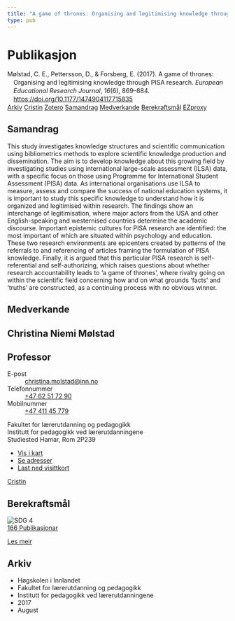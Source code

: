 ```yaml
---
title: "A game of thrones: Organising and legitimising knowledge through PISA research"
type: pub
---
```

<h1>Publikasjon</h1>
<article id="csl-bib-container-CZQGY8JX" class="csl-bib-container">
  <div class="csl-bib-body" style="line-height: 1.35; padding-left: 1em; text-indent:-1em;">
  <div class="csl-entry">M&#xF8;lstad, C. E., Pettersson, D., &amp; Forsberg, E. (2017). A game of thrones: Organising and legitimising knowledge through PISA research. <i>European Educational Research Journal</i>, <i>16</i>(6), 869&#x2013;884. <a href="https://doi.org/10.1177/1474904117715835">https://doi.org/10.1177/1474904117715835</a></div>
</div>
  <div class="csl-bib-buttons">
    <a href="#taxonomy-article-CZQGY8JX" class="csl-bib-button">Arkiv</a>
    <a href="https://app.cristin.no/results/show.jsf?id=1485342" alt="Cristin URL" class="csl-bib-button">Cristin</a>
    <a href="http://zotero.org/groups/5022929/items/CZQGY8JX" alt="Zotero URL" class="csl-bib-button">Zotero</a>
    <a href="#abstract-article-CZQGY8JX" class="csl-bib-button">Samandrag</a>
    <a href="#contributors-article-CZQGY8JX" class="csl-bib-button">Medverkande</a>
    <a href="#sdg-article-CZQGY8JX" class="csl-bib-button">Berekraftsmål</a>
    <a href="http://ezproxy.inn.no/login?url=https://doi.org/10.1177/1474904117715835" class="csl-bib-button">EZproxy</a>
  </div>
  <div id="csl-bib-meta-container-CZQGY8JX"></div>
</article>
<div id="csl-bib-meta-CZQGY8JX" class="csl-bib-meta">
  <article id="abstract-article-CZQGY8JX" class="abstract-article">
    <h1>Samandrag</h1>
    This study investigates knowledge structures and scientific communication using bibliometrics methods to explore scientific knowledge production and dissemination. The aim is to develop knowledge about this growing field by investigating studies using international large-scale assessment (ILSA) data, 
with a specific focus on those using Programme for International Student Assessment (PISA) data. As international organisations use ILSA to measure, assess and compare the success of national education systems, it is important to study this specific knowledge to understand how it is organized and legitimised within research. The findings show an interchange of legitimisation, where major 
actors from the USA and other English-speaking and westernised countries determine the academic discourse. Important epistemic cultures for PISA research are identified: the most important of which are situated within psychology and education. These two research environments are epicenters created by patterns of the referrals to and referencing of articles framing the formulation of PISA 
knowledge. Finally, it is argued that this particular PISA research is self-referential and self-authorizing, which raises questions about whether research accountability leads to ‘a game of thrones’, where rivalry going on within the scientific field concerning how and on what grounds ‘facts’ and ‘truths’ are constructed, as a continuing process with no obvious winner.
  </article>
  <article id="contributors-article-CZQGY8JX" class="contributors-article">
    <h1>Medverkande</h1>
    <div class="personas">
<div class="vrtx-hinn-person-card">
<div class="photo">
<i class="lar la-user-circle missing-person"></i>
</div>
<div class="info">
<hgroup><h1>Christina Niemi Mølstad</h1>
<h2>Professor</h2>
</hgroup><dl>
<dt>E-post</dt>
<dd>
<a href="mailto:christina.molstad@inn.no">christina.molstad@inn.no</a>
</dd>
<dt>Telefonnummer</dt>
<dd><a href="tel:+4762517290">
+47 62 51 72 90
</a></dd>
<dt>Mobilnummer</dt>
<dd><a href="tel:+4741145779">
+47 411 45 779
</a></dd>
</dl>
<p>
Fakultet for lærerutdanning og pedagogikk<br>
Institutt for pedagogikk ved lærerutdanningene<br>
Studiested Hamar,
Rom 2P239
</p>
<ul class="vrtx-hinn-links">
<li><a href="https://www.google.com/maps?q=60.796004,11.072099">Vis i kart</a></li>
<li><a href="https://www.inn.no/finn-en-ansatt/christina-molstad.html#vrtx-hinn-addresses">Se adresser</a></li>
<li><a href="https://www.inn.no/finn-en-ansatt/christina-molstad.html?vrtx=vcf">Last ned visittkort</a></li>
</ul>
</div>
</div>
<a href="https://app.cristin.no/persons/show.jsf?id=5325" alt="Cristin URL" class="personas-cristin">Cristin</a>
</div>
  </article>
  <article id="sdg-article-CZQGY8JX" class="sdg-article">
    <h1>Berekraftsmål</h1>
    <div class="sdg-container"><div id="sdg4" class="sdg">
<img src="{{< params subfolder >}}images/sdg/sdg04_no.png" class="image" alt="SDG 4">
<div class="sdg-overlay">
<a href="{{< params subfolder >}}no/archive/?sdg=4#archive" class="sdg-publication-count"><span>166</span> Publikasjonar</a>
<p><a href="https://www.fn.no/om-fn/fns-baerekraftsmaal/god-utdanning?lang=nno-NO" class="sdg-read-more">Les meir</a></p>
</div>
</div></div>
  </article>
  <article id="taxonomy-article-CZQGY8JX" class="taxonomy-article">
    <h1>Arkiv</h1>
    <ul>
      <li>Høgskolen i Innlandet</li>
      <li>Fakultet for lærerutdanning og pedagogikk</li>
      <li>Institutt for pedagogikk ved lærerutdanningene</li>
      <li>2017</li>
      <li>August</li>
    </ul>
  </article>
</div>
